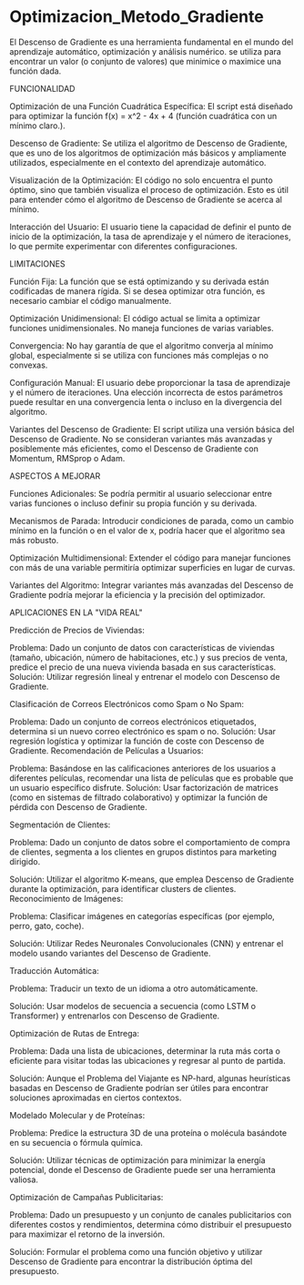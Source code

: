 # Optimizacion_Metodo_Gradiente

El Descenso de Gradiente es una herramienta fundamental en el mundo del aprendizaje automático, optimización y análisis numérico. se utiliza para encontrar un valor (o conjunto de valores) que minimice o maximice una función dada.

FUNCIONALIDAD

Optimización de una Función Cuadrática Específica: El script está diseñado para optimizar la función f(x) = x^2 - 4x + 4 (función cuadrática con un mínimo claro.).

Descenso de Gradiente: Se utiliza el algoritmo de Descenso de Gradiente, que es uno de los algoritmos de optimización más básicos y ampliamente utilizados, especialmente en el contexto del aprendizaje automático.

Visualización de la Optimización: El código no solo encuentra el punto óptimo, sino que también visualiza el proceso de optimización. Esto es útil para entender cómo el algoritmo de Descenso de Gradiente se acerca al mínimo.

Interacción del Usuario: El usuario tiene la capacidad de definir el punto de inicio de la optimización, la tasa de aprendizaje y el número de iteraciones, lo que permite experimentar con diferentes configuraciones.

LIMITACIONES

Función Fija: La función que se está optimizando y su derivada están codificadas de manera rígida. Si se desea optimizar otra función, es necesario cambiar el código manualmente.

Optimización Unidimensional: El código actual se limita a optimizar funciones unidimensionales. No maneja funciones de varias variables.

Convergencia: No hay garantía de que el algoritmo converja al mínimo global, especialmente si se utiliza con funciones más complejas o no convexas.

Configuración Manual: El usuario debe proporcionar la tasa de aprendizaje y el número de iteraciones. Una elección incorrecta de estos parámetros puede resultar en una convergencia lenta o incluso en la divergencia del algoritmo.

Variantes del Descenso de Gradiente: El script utiliza una versión básica del Descenso de Gradiente. No se consideran variantes más avanzadas y posiblemente más eficientes, como el Descenso de Gradiente con Momentum, RMSprop o Adam.

ASPECTOS A MEJORAR

Funciones Adicionales: Se podría permitir al usuario seleccionar entre varias funciones o incluso definir su propia función y su derivada.

Mecanismos de Parada: Introducir condiciones de parada, como un cambio mínimo en la función o en el valor de x, podría hacer que el algoritmo sea más robusto.

Optimización Multidimensional: Extender el código para manejar funciones con más de una variable permitiría optimizar superficies en lugar de curvas.

Variantes del Algoritmo: Integrar variantes más avanzadas del Descenso de Gradiente podría mejorar la eficiencia y la precisión del optimizador.

APLICACIONES EN LA "VIDA REAL"

Predicción de Precios de Viviendas:

Problema: Dado un conjunto de datos con características de viviendas (tamaño, ubicación, número de habitaciones, etc.) y sus precios de venta, predice el precio de una nueva vivienda basada en sus características.
Solución: Utilizar regresión lineal y entrenar el modelo con Descenso de Gradiente.

Clasificación de Correos Electrónicos como Spam o No Spam:

Problema: Dado un conjunto de correos electrónicos etiquetados, determina si un nuevo correo electrónico es spam o no.
Solución: Usar regresión logística y optimizar la función de coste con Descenso de Gradiente.
Recomendación de Películas a Usuarios:

Problema: Basándose en las calificaciones anteriores de los usuarios a diferentes películas, recomendar una lista de películas que es probable que un usuario específico disfrute.
Solución: Usar factorización de matrices (como en sistemas de filtrado colaborativo) y optimizar la función de pérdida con Descenso de Gradiente.

Segmentación de Clientes:

Problema: Dado un conjunto de datos sobre el comportamiento de compra de clientes, segmenta a los clientes en grupos distintos para marketing dirigido.

Solución: Utilizar el algoritmo K-means, que emplea Descenso de Gradiente durante la optimización, para identificar clusters de clientes.
Reconocimiento de Imágenes:

Problema: Clasificar imágenes en categorías específicas (por ejemplo, perro, gato, coche).

Solución: Utilizar Redes Neuronales Convolucionales (CNN) y entrenar el modelo usando variantes del Descenso de Gradiente.

Traducción Automática:

Problema: Traducir un texto de un idioma a otro automáticamente.

Solución: Usar modelos de secuencia a secuencia (como LSTM o Transformer) y entrenarlos con Descenso de Gradiente.

Optimización de Rutas de Entrega:

Problema: Dada una lista de ubicaciones, determinar la ruta más corta o eficiente para visitar todas las ubicaciones y regresar al punto de partida.

Solución: Aunque el Problema del Viajante es NP-hard, algunas heurísticas basadas en Descenso de Gradiente podrían ser útiles para encontrar soluciones aproximadas en ciertos contextos.

Modelado Molecular y de Proteínas:

Problema: Predice la estructura 3D de una proteína o molécula basándote en su secuencia o fórmula química.

Solución: Utilizar técnicas de optimización para minimizar la energía potencial, donde el Descenso de Gradiente puede ser una herramienta valiosa.

Optimización de Campañas Publicitarias:

Problema: Dado un presupuesto y un conjunto de canales publicitarios con diferentes costos y rendimientos, determina cómo distribuir el presupuesto para maximizar el retorno de la inversión.

Solución: Formular el problema como una función objetivo y utilizar Descenso de Gradiente para encontrar la distribución óptima del presupuesto.

